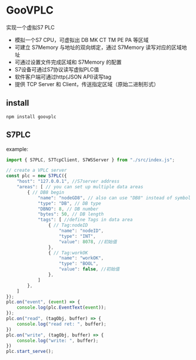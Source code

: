 # GooVPLC

实现一个虚拟S7 PLC

* 模拟一个S7 CPU，可虚拟出 DB MK CT TM PE PA 等区域
* 可建立 S7Memory 与地址的双向绑定，通过 S7Memory 读写对应的区域地址
* 可通过设置文件完成区域和 S7Memory 的配置
* S7设备可通过S7协议读写虚拟PLC值
* 软件客户端可通过http(JSON API)读写tag
* 提供 TCP Server 和 Client，传送指定区域（原始二进制形式）

## install

`npm install goovplc`

## S7PLC

example:

```javascript
import { S7PLC, S7TcpClient, S7WSServer } from "./src/index.js";

// create a VPLC server
const plc = new S7PLC({
    "host": "127.0.0.1", //S7server address
    "areas": [ // you can set up multiple data areas
        { // DB8 begin
            "name": "nodeGD8", // also can use "DB8" instead of symbol name
            "type": "DB", // DB type
            "DBNO": 8, // DB number
            "bytes": 50, // DB length
            "tags": [ //define Tags in data area
                { // Tag:nodeID
                    "name": "nodeID",
                    "type": "INT",
                    "value": 8078, //初始值
                },
                { // Tag:workOK
                    "name": "workOK",
                    "type": "BOOL",
                    "value": false, //初始值
                },
            ]
        },
    ]
});
plc.on("event", (event) => {
    console.log(plc.EventText(event));
});
plc.on("read", (tagObj, buffer) => {
    console.log("read ret: ", buffer);
})
plc.on("write", (tagObj, buffer) => {
    console.log("write: ", buffer);
})
plc.start_serve();
```


